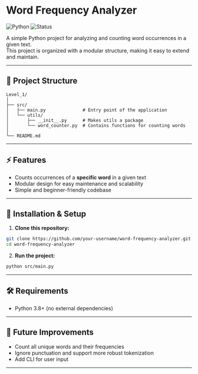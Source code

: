 # Word Frequency Analyzer

![Python](https://img.shields.io/badge/python-3.8%2B-blue)
![Status](https://img.shields.io/badge/status-active-success)

A simple Python project for analyzing and counting word occurrences in a given text.  
This project is organized with a modular structure, making it easy to extend and maintain.

---

## 📂 Project Structure

```
Level_1/
│
├── src/
│   ├── main.py              # Entry point of the application
│   └── utils/
│       ├── __init__.py      # Makes utils a package
│       └── word_counter.py  # Contains functions for counting words
│
└── README.md
```

---

## ⚡ Features

- Counts occurrences of a **specific word** in a given text  
- Modular design for easy maintenance and scalability  
- Simple and beginner-friendly codebase  

---

## 🚀 Installation & Setup

1. **Clone this repository:**

```bash
git clone https://github.com/your-username/word-frequency-analyzer.git
cd word-frequency-analyzer
```

2. **Run the project:**

```bash
python src/main.py
```

---

## 🛠️ Requirements

* Python 3.8+ (no external dependencies)

---

## 📌 Future Improvements

* Count all unique words and their frequencies
* Ignore punctuation and support more robust tokenization
* Add CLI for user input

---
